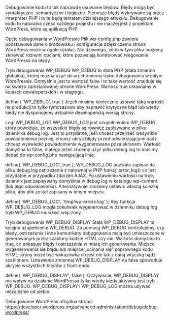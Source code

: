 Debugowanie kodu to tak naprawdę usuwanie błędów. Błędy mogą być syntaktyczne, semantyczne i logiczne. Pierwsze błędy wykrywane są przez interpreter PHP i to te będą tematem dzisiejszego artykułu. Debugowanie kodu to naturalna cześć każdego projektu i nie inaczej jest z projektami WordPress, które są aplikacją PHP.

Opcje debugowania w WordPressie
Plik wp-config.php zawiera podstawowe dane o środowisku i konfiguracje dzięki czemu strona WordPress może w ogóle działać. Nic dziwnego, że to w tym pliku możemy sterować różnymi opcjami, które pozwalają kontrolować reagowanie WordPressa na błędy.

Tryb debugowania WP_DEBUG
WP_DEBUG to stała PHP (stała zmienna globalna), której można użyć do uruchomienia trybu debugowania w całym WordPressie. Domyślnie jest to wartość false i to taka wartość znajduje się na świeżo zainstalowanej stronie WordPress. Wartość true ustawiamy w kopiach deweloperskich i w stagingu.

define ( 'WP_DEBUG', true )
Jeżeli musimy koniecznie ustawić taką wartość na produkcji to tylko tymczasowo aby  naprawić krytyczne błąd lub wtedy kiedy nie dysponujemy aktualnie deweloperską wersją strony.

Logi WP_DEBUG_LOG
WP_DEBUG_LOG jest uzupełnieniem WP_DEBUG, który powoduje, że wszystkie błędy są również zapisywane w pliku dziennika debug.log. Jest to przydatne, jeśli chcesz przejrzeć wszystkie powiadomienia później, chcesz ukryć błędy przed odwiedzającymi bądź chcesz wyświetlić powiadomienia wygenerowane poza ekranem. Wartość domyślna to false, dlatego jeżeli chcemy użyć pliku debug.log to musimy dodać do wp-config.php następującą linię:

define( 'WP_DEBUG_LOG', true );
WP_DEBUG_LOG pozwala zapisać do pliku debug.log ostrzeżenia z natywnej w PHP funkcji error_log() co jest przydatne w przypadku zdarzeń AJAX. Po ustawieniu wartości na true, dziennik jest zapisywany domyślnie w debug.log w katalogu wp-content (lub jego odpowiedniku). Alternatywnie, możemy ustawić własną ścieżkę pliku, aby plik został zapisany w innym miejscu.

define( 'WP_DEBUG_LOG', '/tmp/wp-errors.log' );
Aby funkcja WP_DEBUG_LOG mogła cokolwiek wygenerować w dzienniku debug.log tryb WP_DEBUG musi być włączony.

Tryb debugowania WP_DEBUG_DISPLAY
Stała WP_DEBUG_DISPLAY to kolejne uzupełnienie WP_DEBUG. Za pomocą WP_DEBUG kontrolujemy, czy błędy, ostrzeżenia i inne komunikaty debugowania mają być umieszczane w generowanym przez szablony kodzie HTML czy nie. Wartość domyślna to true, co pokazuje błędy i ostrzeżenia w miarę ich generowania. Miejsce wygenerowania się błędu lub miejsce „ucinania się” poprawnego kodu HTML strony może być wskazówką co jest nie tak z daną wtyczką bądź szablonem. Ustawienie zmiennej WP_DEBUG_DISPLAY na false spowoduje ukrycie wszystkich błędów z front-endu.

define( 'WP_DEBUG_DISPLAY', false );
Oczywiście, WP_DEBUG_DISPLAY ma wpływ na działanie WordPressa tylko wtedy kiedy aktywny jest tryb WP_DEBUG. WP_DEBUG_DISPLAY i WP_DEBUG_LOG można używać niezależnie od siebie.

Debugowanie WordPress oficjalna strona: https://developer.wordpress.org/advanced-administration/debug/debug-wordpress/